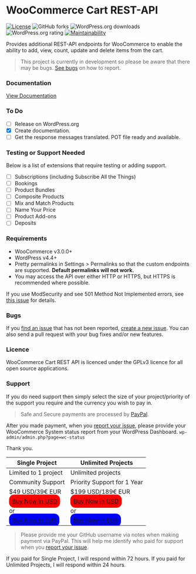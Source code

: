 # WooCommerce Cart REST-API
[![License](https://img.shields.io/badge/license-GPL--3.0%2B-red.svg)](https://github.com/seb86/WooCommerce-Cart-REST-API/blob/master/LICENSE)
![GitHub forks](https://img.shields.io/github/forks/seb86/WooCommerce-Cart-REST-API.svg?style=flat)
![WordPress.org downloads](https://img.shields.io/wordpress/plugin/dt/cart-rest-api-for-woocommerce.svg)
![WordPress.org rating](https://img.shields.io/wordpress/plugin/r/cart-rest-api-for-woocommerce.svg)
[![Maintainability](https://api.codeclimate.com/v1/badges/cb9aabd1f1e93dbe2d9c/maintainability)](https://codeclimate.com/repos/5a621ca0b44b2f029600151c/maintainability)

Provides additional REST-API endpoints for WooCommerce to enable the ability to add, view, count, update and delete items from the cart.

> This project is currently in development so please be aware that there may be bugs. [See bugs](https://github.com/seb86/WooCommerce-Cart-REST-API#bugs) on how to report.

### Documentation

[View Documentation](https://seb86.github.io/WooCommerce-Cart-REST-API-Docs/)

### To Do
* [ ] Release on WordPress.org
* [X] Create documentation.
* [ ] Get the response messages translated. POT file ready and available.

### Testing or Support Needed

Below is a list of extensions that require testing or adding support.

* [ ] Subscriptions (including Subscribe All the Things)
* [ ] Bookings
* [ ] Product Bundles
* [ ] Composite Products
* [ ] Mix and Match Products
* [ ] Name Your Price
* [ ] Product Add-ons
* [ ] Deposits

### Requirements
* WooCommerce v3.0.0+
* WordPress v4.4+
* Pretty permalinks in Settings > Permalinks so that the custom endpoints are supported. **Default permalinks will not work.**
* You may access the API over either HTTP or HTTPS, but HTTPS is recommended where possible.

If you use ModSecurity and see 501 Method Not Implemented errors, see [this issue](https://github.com/woocommerce/woocommerce/issues/9838) for details.

### Bugs
If you [find an issue](https://github.com/seb86/WooCommerce-Cart-REST-API/issues?state=open) that has not been reported, [create a new issue](https://github.com/seb86/WooCommerce-Cart-REST-API/issues/new). You can also send a pull request with your bug fixes and/or new features.

### Licence

WooCommerce Cart REST API is licenced under the GPLv3 licence for all open source applications.

### Support

If you do need support then simply select the size of your project/priority of the support you require and the currency you wish to pay in.

> Safe and Secure payments are processed by [PayPal](https://www.paypal.com).

After you made payment, when you [report your issue](https://github.com/seb86/WooCommerce-Cart-REST-API/issues/new), please provide your WooCommerce System status report from your WordPress Dashboard. `wp-admin/admin.php?page=wc-status`

Thank you.

| Single Project | Unlimited Projects |
| -------------- | ------------------ |
| Limited to 1 project | Unlimited projects |
| Community Support | Priority Support for 1 Year |
| $49 USD/39€ EUR | $199 USD/189€ EUR |
| <a href="https://www.paypal.me/CodeBreaker/49usd" style="background-color:red; padding:8px; border-radius:14px">Buy Now in USD</a> | <a href="https://www.paypal.me/CodeBreaker/199usd" style="background-color:red; padding:8px; border-radius:14px">Buy Now in USD</a> |
| or | or |
|  <a href="https://www.paypal.me/CodeBreaker/39eur" style="background-color:blue; padding:8px; border-radius:14px">Buy Now in EUR</a> | <a href="https://www.paypal.me/CodeBreaker/189eur" style="background-color:blue; padding:8px; border-radius:14px">Buy Now in EUR</a> |

> Please provide me your GitHub username via notes when making payment via PayPal. This will help me identify who paid for support when you [report your issue](https://github.com/seb86/WooCommerce-Cart-REST-API/issues/new).

If you paid for Single Project, I will respond within 72 hours. If you paid for Unlimited Projects, I will respond within 24 hours.
